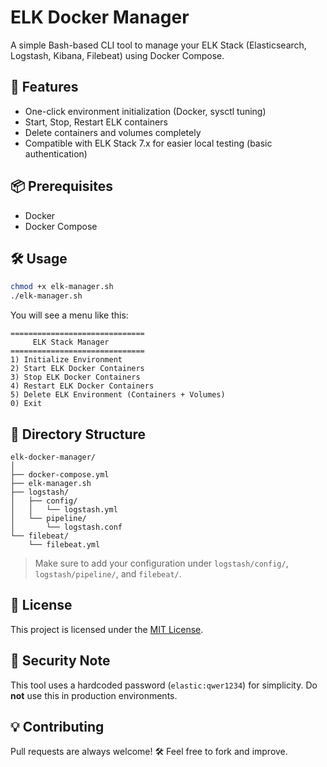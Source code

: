 # ELK Docker Manager

A simple Bash-based CLI tool to manage your ELK Stack (Elasticsearch, Logstash, Kibana, Filebeat) using Docker Compose.

## 🚀 Features

- One-click environment initialization (Docker, sysctl tuning)
- Start, Stop, Restart ELK containers
- Delete containers and volumes completely
- Compatible with ELK Stack 7.x for easier local testing (basic authentication)

## 📦 Prerequisites

- Docker
- Docker Compose

## 🛠️ Usage

```bash
chmod +x elk-manager.sh
./elk-manager.sh
```

You will see a menu like this:

```
==============================
     ELK Stack Manager
==============================
1) Initialize Environment
2) Start ELK Docker Containers
3) Stop ELK Docker Containers
4) Restart ELK Docker Containers
5) Delete ELK Environment (Containers + Volumes)
0) Exit
```

## 📁 Directory Structure

```
elk-docker-manager/
│
├── docker-compose.yml
├── elk-manager.sh
├── logstash/
│   ├── config/
│   │   └── logstash.yml
│   └── pipeline/
│       └── logstash.conf
└── filebeat/
    └── filebeat.yml
```

> Make sure to add your configuration under `logstash/config/`, `logstash/pipeline/`, and `filebeat/`.

## 📜 License

This project is licensed under the [MIT License](LICENSE).


## 🔐 Security Note

This tool uses a hardcoded password (`elastic:qwer1234`) for simplicity. Do **not** use this in production environments.

## 💡 Contributing

Pull requests are always welcome! 🛠️ Feel free to fork and improve.

